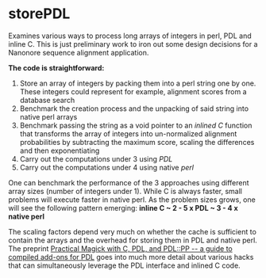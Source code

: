 # storePDL
Examines various ways to process long arrays of integers in perl, PDL and inline C. 
This is just preliminary work to iron out some design decisions for a Nanonore sequence alignment application.

**The code is straightforward:**
1. Store an array of integers by packing them into a perl string one by one. These integers could represent for example, alignment scores from a database search
2. Benchmark the creation process and the unpacking of said string into native perl arrays
3. Benchmark passing the string as a void pointer to an _inlined C_ function that transforms the array of integers into un-normalized alignment probabilities by subtracting the maximum score, scaling the differences and then exponentiating
4. Carry out the computations under 3 using _PDL_
5. Carry out the computations under 4 using native _perl_

One can benchmark the performance of the 3 approaches using different array sizes (number of integers under 1). While C is always faster, small problems will execute faster in native perl. As the problem sizes grows, one will see the following pattern emerging: 
**inline C ~ 2 - 5 x PDL ~ 3 - 4 x native perl**

The scaling factors depend very much on whether the cache is sufficient to contain the arrays and the overhead for storing them in PDL and native perl. 
The preprint [Practical Magick with C, PDL, and PDL::PP -- a guide to compiled add-ons for PDL](https://arxiv.org/abs/1702.07753) goes into much more detail about various hacks that can simultaneously leverage the PDL interface and inlined C code. 
